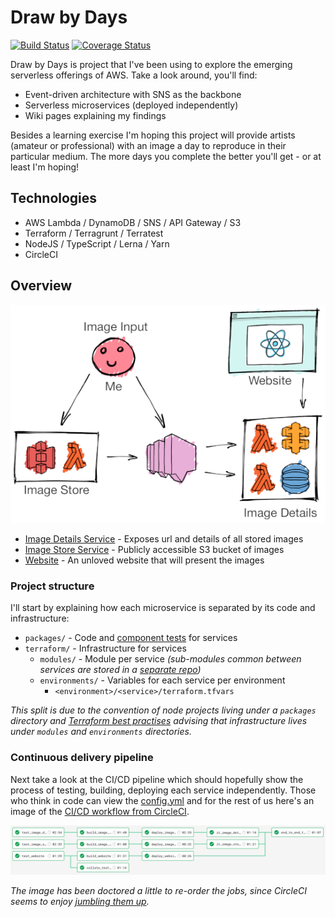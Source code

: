 # Draw by Days

[![Build Status](https://img.shields.io/circleci/project/github/SketchingDev/draw-by-days/master.svg)](https://circleci.com/gh/SketchingDev/draw-by-days/tree/master)
[![Coverage Status](https://coveralls.io/repos/github/SketchingDev/draw-by-days/badge.svg?branch=master)](https://coveralls.io/github/SketchingDev/draw-by-days?branch=master)

Draw by Days is project that I've been using to explore the emerging serverless offerings of AWS. Take a look around,
you'll find:

  * Event-driven architecture with SNS as the backbone
  * Serverless microservices (deployed independently)
  * Wiki pages explaining my findings

Besides a learning exercise I'm hoping this project will provide artists (amateur or professional) with an image a day
to reproduce in their particular medium. The more days you complete the better you'll get - or at least I'm hoping!

## Technologies

 * AWS Lambda / DynamoDB / SNS / API Gateway / S3
 * Terraform / Terragrunt / Terratest
 * NodeJS / TypeScript / Lerna / Yarn
 * CircleCI

## Overview

![architecture](docs/architecture.png)

 * [Image Details Service](packages/image-details-service) - Exposes url and details of all stored images
 * [Image Store Service](packages/image-store-service) - Publicly accessible S3 bucket of images
 * [Website](packages/website) - An unloved website that will present the images

### Project structure

I'll start by explaining how each microservice is separated by its code and infrastructure:

 * `packages/` - Code and [component tests](https://microservices.io/patterns/testing/service-component-test.html) for services
 * `terraform/` - Infrastructure for services 
   * `modules/` - Module per service *(sub-modules common between services are stored in a [separate repo][terraform-modules])*
   * `environments/` - Variables for each service per environment
     * `<environment>/<service>/terraform.tfvars`

*This split is due to the convention of node projects living under a `packages` directory and
[Terraform best practises][terraform-best-practises] advising that infrastructure lives under `modules` and
`environments` directories.*

### Continuous delivery pipeline

Next take a look at the CI/CD pipeline which should hopefully show the process of testing, building, deploying each
service independently. Those who think in code can view the [config.yml](./.circleci/config.yml) and for the rest of us
here's an image of the [CI/CD workflow from CircleCI](https://circleci.com/gh/SketchingDev/workflows/draw-by-days/).

![CI Pipleline](./docs/ci-pipeline.png)

*The image has been doctored a little to re-order the jobs, since CircleCI seems to enjoy
[jumbling them up](https://discuss.circleci.com/t/properly-sort-jobs-in-workflows/16258).*

[terraform]: https://www.terraform.io/
[terraform-best-practises]: https://www.terraform.io/docs/enterprise/workspaces/repo-structure.html
[terragrunt]: https://github.com/gruntwork-io/terragrunt
[terratest]: https://github.com/gruntwork-io/terratest

[terraform-modules]: https://github.com/SketchingDev/draw-by-days-terraform-modules
[sns-subscribed-lambda]: https://github.com/SketchingDev/draw-by-days-terraform-modules/tree/master/sns_subscribed_lambda
